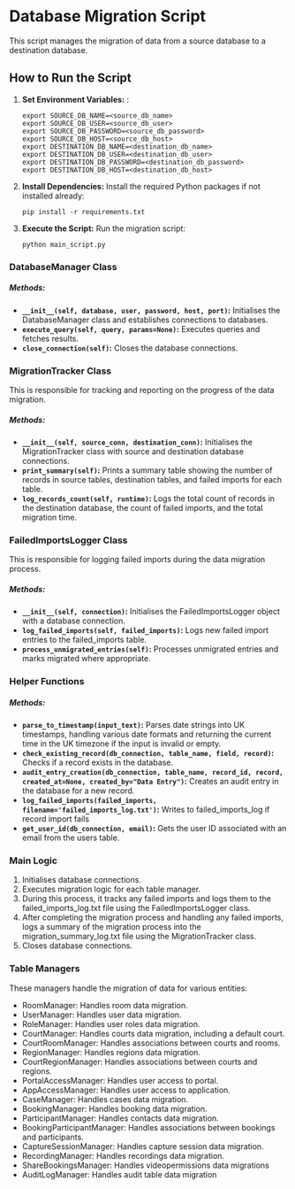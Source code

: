 # Database Migration Script
This script manages the migration of data from a source database to a destination database.

## How to Run the Script
1. **Set Environment Variables:** :
    ```
    export SOURCE_DB_NAME=<source_db_name>
    export SOURCE_DB_USER=<source_db_user>
    export SOURCE_DB_PASSWORD=<source_db_password>
    export SOURCE_DB_HOST=<source_db_host>
    export DESTINATION_DB_NAME=<destination_db_name>
    export DESTINATION_DB_USER=<destination_db_user>
    export DESTINATION_DB_PASSWORD=<destination_db_password>
    export DESTINATION_DB_HOST=<destination_db_host>   
    ```
2. **Install Dependencies:** Install the required Python packages if not installed already:
    ```
    pip install -r requirements.txt
    ```
3. **Execute the Script:** Run the migration script:
    ```
    python main_script.py
    ```

### DatabaseManager Class
##### Methods:
- **`__init__(self, database, user, password, host, port)`:**  Initialises the DatabaseManager class and establishes connections to databases.
- **`execute_query(self, query, params=None)`:** Executes queries and fetches results.
- **`close_connection(self)`:** Closes the database connections.


### MigrationTracker Class
This is responsible for tracking and reporting on the progress of the data migration.
##### Methods:
- **`__init__(self, source_conn, destination_conn)`:** Initialises the MigrationTracker class with source and destination database connections.
- **`print_summary(self)`:** Prints a summary table showing the number of records in source tables, destination tables, and failed imports for each table.
- **`log_records_count(self, runtime)`:** Logs the total count of records in the destination database, the count of failed imports, and the total migration time.


### FailedImportsLogger Class
This is responsible for logging failed imports during the data migration process. 
##### Methods:
- **`__init__(self, connection)`:** Initialises the FailedImportsLogger object with a database connection.
- **`log_failed_imports(self, failed_imports)`:** Logs new failed import entries to the failed_imports table.
- **`process_unmigrated_entries(self)`:** Processes unmigrated entries and marks migrated where appropriate.

### Helper Functions
##### Methods:
- **`parse_to_timestamp(input_text)`:** Parses date strings into UK timestamps, handling various date formats and returning the current time in the UK timezone if the input is invalid or empty.
- **`check_existing_record(db_connection, table_name, field, record)`:** Checks if a record exists in the database.
- **`audit_entry_creation(db_connection, table_name, record_id, record, created_at=None, created_by="Data Entry")`:** Creates an audit entry in the database for a new record.
- **`log_failed_imports(failed_imports, filename='failed_imports_log.txt')`:** Writes to failed_imports_log if record import fails
- **`get_user_id(db_connection, email)`:** Gets the user ID associated with an email from the users table.

### Main Logic 
1. Initialises database connections.
2. Executes migration logic for each table manager.
3. During this process, it tracks any failed imports and logs them to the failed_imports_log.txt file using the FailedImportsLogger class.
4. After completing the migration process and handling any failed imports, logs a summary of the migration process into the migration_summary_log.txt file using the MigrationTracker class.
5. Closes database connections.

### Table Managers
These managers handle the migration of data for various entities:
- RoomManager: Handles room data migration.
- UserManager: Handles user data migration.
- RoleManager: Handles user roles data migration.
- CourtManager: Handles courts data migration, including a default court.
- CourtRoomManager: Handles associations between courts and rooms.
- RegionManager: Handles regions data migration.
- CourtRegionManager: Handles associations between courts and regions.
- PortalAccessManager: Handles user access to portal.
- AppAccessManager: Handles user access to application.
- CaseManager: Handles cases data migration.
- BookingManager: Handles booking data migration.
- ParticipantManager: Handles contacts data migration.
- BookingParticipantManager: Handles associations between bookings and participants.
- CaptureSessionManager: Handles capture session data migration.
- RecordingManager: Handles recordings data migration.
- ShareBookingsManager: Handles videopermissions data migrations
- AuditLogManager: Handles audit table data migration
